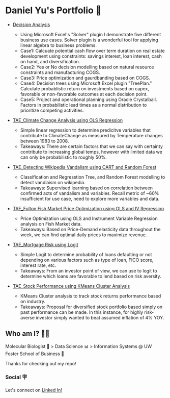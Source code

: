 # Daniel Yu's Portfolio 📂
  *   [Decision Analysis](https://github.com/shoond/portfolio/blob/main/Decision%20Analysis%20using%20Microsoft%20Excel%20Solver.xlsx)
      * Using Microsoft Excel's "Solver" plugin I demonstrate five different business use cases. Solver plugin is a wonderful tool for applying linear algebra to business problems.
      * Case1: Calcuate potential cash flow over term duration on real estate development using constraints: savings interest, loan interest, cash on hand, and diversification.
      * Case2: Yes or No decision modelling based on natural resource constraints and manufacturing COGS.
      * Case3: Price optimization and gaurdbanding based on COGS.
      * Case4: Decision trees using Microsoft Excel plugin "TreePlan." Calculate probablistic return on investments based on capex, favorable or non-favorable outcomes at each decision point.
      * Case5: Project and operational planning using Oracle Crystalball. Factors in probabilistic lead times as a normal distribution to prioritize competing activities.
   
  * [TAE_Climate Change Analysis using OLS Regression](https://github.com/shoond/portfolio/blob/main/ClimateChange.ipynb)
    *   Simple linear regression to determine predicitve variables that contribute to ClimateChange as measured by Temperature changes between 1983 to 2008.
    *   Takeaways: There are certain factors that we can say with certainty contribute to increasing global temps, however with limited data we can only be probabilistic to roughly 50%.
        
  * [TAE_Detecting Wikipedia Vandalism using CART and Random Forest](https://github.com/shoond/portfolio/blob/main/TAE_Detecting%20Wikipedia%20Vandalism%20using%20CART%20and%20Random%20Forest.ipynb)
    *  Classification and Regresstion Tree, and Random Forest modelling to detect vandlaism on wikipedia.
    *  Takeaways: Supervised learning based on correlation between confirmed acts of vandalism and variables. Recall metric of ~60% insufficient for use case, need to explore more variables and data.
  
  *  [TAE_Fulton Fish Market Price Optimization using OLS and IV Regression](https://github.com/shoond/portfolio/blob/main/TAE_Fulton%20Fish%20Market%20Price%20Optimization%20using%20OLS%20and%20IV%20Regression.ipynb)
      *  Price Optimization using OLS and Instrument Variable Regression analysis on Fish Market data.
      * Takeaways: Based on Price-Demand elasticity data throughout the week, we can find optimal daily prices to maximize revenue.

  * [TAE_Mortgage Risk using Logit](https://github.com/shoond/portfolio/blob/main/LoanReplayments.ipynb)
    * Simple Logit to determine probability of loans defaulting or not depending on various factors such as type of loan, FICO score, interest rate, etc.
    * Takeaways: From an investor point of view, we can use to logit to determine which loans are favorable to lend based on risk aversity.
   
  * [TAE_Stock Performance using KMeans Cluster Analysis](https://github.com/shoond/portfolio/blob/main/TAE_Stock%20Performance%20using%20KMeans%20Cluster%20Analysis.ipynb)
    * KMeans Cluster analysis to track stock returns performance based on industry.
    * Takeaways: Proposal for diversified stock portfolio based simply on past performance can be made. In this instance, for highly risk-averse investor simply wanted to beat assumed inflation of 4% YOY.


## Who am I? 👨‍💻
Molecular Biologist 🧬 > Data Science 📊 > Information Systems @ UW Foster School of Business 🎒

Thanks for checking out my repo!



### Social 🪧
Let's connect on [Linked In!](https://www.linkedin.com/in/dannyuu/)
